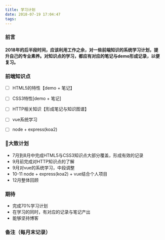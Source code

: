 ```yaml
---
title: 学习计划
date: 2018-07-19 17:04:47
tags:
---
```


### 前言


#### 2018年的后半段时间，应该利用工作之余，对一些前端知识的系统学习计划，提升自己的专业素养。对知识点的学习，都应有对应的笔记与demo形成记录，以便复习。

### 前端知识点
- [ ] HTML5的特性【demo + 笔记】
- [ ] CSS3特性[demo + 笔记]
- [ ] HTTP相关知识【形成笔记与知识图谱】
- [ ] vue系统学习
- [ ] node + express(koa2)


### 大致计划
- 7月到8月中完成HTML5与CSS3知识点大部分覆盖，形成有效的记录
- 9月前完成对HTTP知识点的了解
- 9月对vue的系统学习，中段调整
- 10-11 node + express(koa2) + vue结合个人项目
- 12月整体回顾

### 期待
- 完成70%学习计划
- 在学习的同时，有对应的记录与笔记产出
- 能够坚持博客

### 备注（每月末记录）
